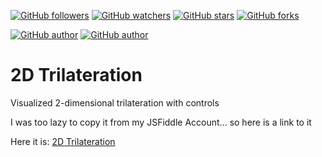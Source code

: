 [![GitHub followers](https://img.shields.io/github/followers/peterbrain.svg?style=social&label=Follow)](https://github.com/peterbrain)
[![GitHub watchers](https://img.shields.io/github/watchers/peterbrain/trilateration.svg?style=social&label=Watch)](https://github.com/peterbrain/scripts)
[![GitHub stars](https://img.shields.io/github/stars/peterbrain/trilateration.svg?style=social&label=Star)]()
[![GitHub forks](https://img.shields.io/github/forks/peterbrain/trilateration.svg?style=social&label=Fork)]()

[![GitHub author](https://img.shields.io/badge/Author-PeterBrain-3BCDD6.svg)](http://peterbrain.github.io)
[![GitHub author](https://img.shields.io/badge/language-JavaScript-F7DF1E.svg)]()

# 2D Trilateration
Visualized 2-dimensional trilateration with controls

I was too lazy to copy it from my JSFiddle Account... so here is a link to it

Here it is: [2D Trilateration](https://jsfiddle.net/PeterBrain/b1p1g4Lp/42/)
